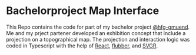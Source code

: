 # Bachelorproject Map Interface

This Repo contains the code for part of my bachelor project [@hfg-gmuend](https://github.com/hfg-gmuend). Me and my prject partener developed an exhibition concept that include a projection on a topographical map. The projection and interaction logic was coded in Typescript with the help of [React](https://github.com/facebook/react), [flubber](https://github.com/veltman/flubber), and [SVGR](https://github.com/gregberge/svgr).
